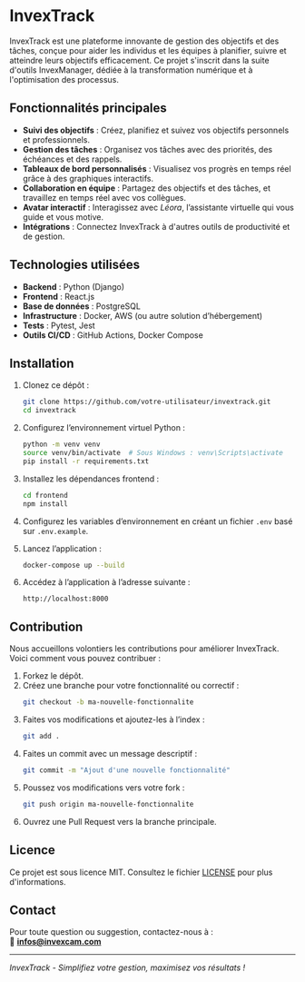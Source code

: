 # InvexTrack

InvexTrack est une plateforme innovante de gestion des objectifs et des tâches, conçue pour aider les individus et les équipes à planifier, suivre et atteindre leurs objectifs efficacement. Ce projet s'inscrit dans la suite d'outils InvexManager, dédiée à la transformation numérique et à l'optimisation des processus.

## Fonctionnalités principales

- **Suivi des objectifs** : Créez, planifiez et suivez vos objectifs personnels et professionnels.
- **Gestion des tâches** : Organisez vos tâches avec des priorités, des échéances et des rappels.
- **Tableaux de bord personnalisés** : Visualisez vos progrès en temps réel grâce à des graphiques interactifs.
- **Collaboration en équipe** : Partagez des objectifs et des tâches, et travaillez en temps réel avec vos collègues.
- **Avatar interactif** : Interagissez avec *Léora*, l’assistante virtuelle qui vous guide et vous motive.
- **Intégrations** : Connectez InvexTrack à d'autres outils de productivité et de gestion.

## Technologies utilisées

- **Backend** : Python (Django)
- **Frontend** : React.js
- **Base de données** : PostgreSQL
- **Infrastructure** : Docker, AWS (ou autre solution d’hébergement)
- **Tests** : Pytest, Jest
- **Outils CI/CD** : GitHub Actions, Docker Compose

## Installation

1. Clonez ce dépôt :
   ```bash
   git clone https://github.com/votre-utilisateur/invextrack.git
   cd invextrack
   ```

2. Configurez l’environnement virtuel Python :
   ```bash
   python -m venv venv
   source venv/bin/activate  # Sous Windows : venv\Scripts\activate
   pip install -r requirements.txt
   ```

3. Installez les dépendances frontend :
   ```bash
   cd frontend
   npm install
   ```

4. Configurez les variables d’environnement en créant un fichier `.env` basé sur `.env.example`.

5. Lancez l’application :
   ```bash
   docker-compose up --build
   ```

6. Accédez à l’application à l’adresse suivante :
   ```
   http://localhost:8000
   ```

## Contribution

Nous accueillons volontiers les contributions pour améliorer InvexTrack. Voici comment vous pouvez contribuer :

1. Forkez le dépôt.
2. Créez une branche pour votre fonctionnalité ou correctif :
   ```bash
   git checkout -b ma-nouvelle-fonctionnalite
   ```
3. Faites vos modifications et ajoutez-les à l’index :
   ```bash
   git add .
   ```
4. Faites un commit avec un message descriptif :
   ```bash
   git commit -m "Ajout d'une nouvelle fonctionnalité"
   ```
5. Poussez vos modifications vers votre fork :
   ```bash
   git push origin ma-nouvelle-fonctionnalite
   ```
6. Ouvrez une Pull Request vers la branche principale.

## Licence

Ce projet est sous licence MIT. Consultez le fichier [LICENSE](LICENSE) pour plus d'informations.

## Contact

Pour toute question ou suggestion, contactez-nous à :  
📧 **infos@invexcam.com**

---

*InvexTrack - Simplifiez votre gestion, maximisez vos résultats !*

